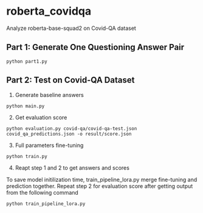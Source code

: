 # roberta_covidqa
Analyze roberta-base-squad2 on Covid-QA dataset 


## Part 1: Generate One Questioning Answer Pair
```
python part1.py
```

## Part 2: Test on Covid-QA Dataset
1. Generate baseline answers
```
python main.py
```
2. Get evaluation score
```
python evaluation.py covid-qa/covid-qa-test.json covid_qa_predictions.json -o result/score.json
```
3. Full parameters fine-tuning
```
python train.py
```
4. Reapt step 1 and 2 to get answers and scores


To save model initilization time, train_pipeline_lora.py merge fine-tuning and prediction together. Repeat step 2 for evaluation score after getting output from the following command
```
python train_pipeline_lora.py
```


